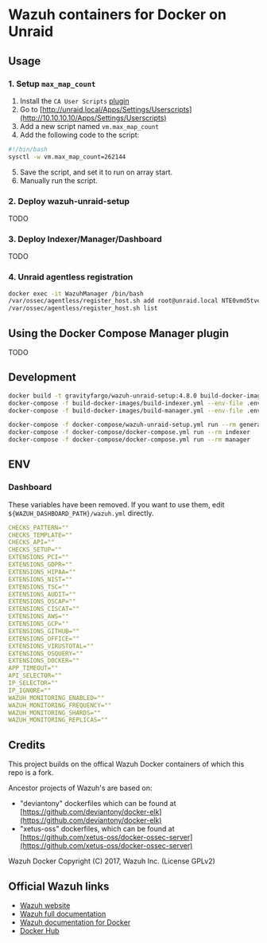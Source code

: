 # Wazuh containers for Docker on Unraid

## Usage

### 1. Setup `max_map_count`

1. Install the `CA User Scripts` [plugin](https://forums.unraid.net/topic/48286-plugin-ca-user-scripts/)
2. Go to [http://unraid.local/Apps/Settings/Userscripts](http://10.10.10.10/Apps/Settings/Userscripts)
3. Add a new script named `vm.max_map_count`
4. Add the following code to the script:

```bash
#!/bin/bash
sysctl -w vm.max_map_count=262144
```

5. Save the script, and set it to run on array start.
6. Manually run the script.

### 2. Deploy wazuh-unraid-setup

TODO

### 3. Deploy Indexer/Manager/Dashboard

TODO

### 4. Unraid agentless registration

```bash
docker exec -it WazuhManager /bin/bash
/var/ossec/agentless/register_host.sh add root@unraid.local NTE0vmd5tve8tyh_eve
/var/ossec/agentless/register_host.sh list
```

## Using the Docker Compose Manager plugin

TODO

## Development

```bash
docker build -t gravityfargo/wazuh-unraid-setup:4.8.0 build-docker-images/wazuh-unraid-setup
docker-compose -f build-docker-images/build-indexer.yml --env-file .env build indexer
docker-compose -f build-docker-images/build-manager.yml --env-file .env build

docker-compose -f docker-compose/wazuh-unraid-setup.yml run --rm generator
docker-compose -f docker-compose/docker-compose.yml run --rm indexer
docker-compose -f docker-compose/docker-compose.yml run --rm manager
```

## ENV

### Dashboard

These variables have been removed. If you want to use them, edit `${WAZUH_DASHBOARD_PATH}/wazuh.yml` directly.

```yaml
CHECKS_PATTERN=""
CHECKS_TEMPLATE=""
CHECKS_API=""
CHECKS_SETUP=""
EXTENSIONS_PCI=""
EXTENSIONS_GDPR=""
EXTENSIONS_HIPAA=""
EXTENSIONS_NIST=""
EXTENSIONS_TSC=""
EXTENSIONS_AUDIT=""
EXTENSIONS_OSCAP=""
EXTENSIONS_CISCAT=""
EXTENSIONS_AWS=""
EXTENSIONS_GCP=""
EXTENSIONS_GITHUB=""
EXTENSIONS_OFFICE=""
EXTENSIONS_VIRUSTOTAL=""
EXTENSIONS_OSQUERY=""
EXTENSIONS_DOCKER=""
APP_TIMEOUT=""
API_SELECTOR=""
IP_SELECTOR=""
IP_IGNORE=""
WAZUH_MONITORING_ENABLED=""
WAZUH_MONITORING_FREQUENCY=""
WAZUH_MONITORING_SHARDS=""
WAZUH_MONITORING_REPLICAS=""
```

## Credits

This project builds on the offical Wazuh Docker containers of which this repo is a fork.

Ancestor projects of Wazuh's are based on:

-   "deviantony" dockerfiles which can be found at [https://github.com/deviantony/docker-elk](https://github.com/deviantony/docker-elk)
-   "xetus-oss" dockerfiles, which can be found at [https://github.com/xetus-oss/docker-ossec-server](https://github.com/xetus-oss/docker-ossec-server)

Wazuh Docker Copyright (C) 2017, Wazuh Inc. (License GPLv2)

## Official Wazuh links

-   [Wazuh website](http://wazuh.com)
-   [Wazuh full documentation](http://documentation.wazuh.com)
-   [Wazuh documentation for Docker](https://documentation.wazuh.com/current/docker/index.html)
-   [Docker Hub](https://hub.docker.com/u/wazuh)
